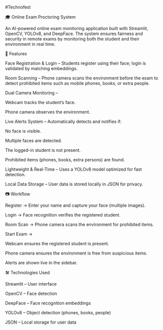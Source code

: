 #Technofest

🎓 Online Exam Proctoring System

An AI-powered online exam monitoring application built with Streamlit, OpenCV, YOLOv8, and DeepFace.
The system ensures fairness and security in remote exams by monitoring both the student and their environment in real time.

🚀 Features

Face Registration & Login – Students register using their face; login is validated by matching embeddings.

Room Scanning – Phone camera scans the environment before the exam to detect prohibited items such as mobile phones, books, or extra people.

Dual Camera Monitoring –

Webcam tracks the student’s face.

Phone camera observes the environment.

Live Alerts System – Automatically detects and notifies if:

No face is visible.

Multiple faces are detected.

The logged-in student is not present.

Prohibited items (phones, books, extra persons) are found.

Lightweight & Real-Time – Uses a YOLOv8 model optimized for fast detection.

Local Data Storage – User data is stored locally in JSON for privacy.

📷 Workflow

Register → Enter your name and capture your face (multiple images).

Login → Face recognition verifies the registered student.

Room Scan → Phone camera scans the environment for prohibited items.

Start Exam →

Webcam ensures the registered student is present.

Phone camera ensures the environment is free from suspicious items.

Alerts are shown live in the sidebar.

🛠️ Technologies Used

Streamlit – User interface

OpenCV – Face detection

DeepFace – Face recognition embeddings

YOLOv8 – Object detection (phones, books, people)

JSON – Local storage for user data
